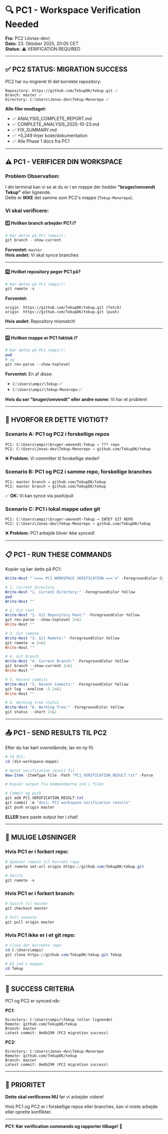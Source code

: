 # 🔍 PC1 - Workspace Verification Needed

**Fra:** PC2 (Jonas-dev)  
**Dato:** 23. Oktober 2025, 20:05 CET  
**Status:** ⚠️ VERIFICATION REQUIRED

---

## ✅ PC2 STATUS: MIGRATION SUCCESS

PC2 har nu migreret til det korrekte repository:

```
Repository: https://github.com/TekupDK/tekup.git ✅
Branch: master ✅
Directory: C:\Users\Jonas-dev\Tekup-Monorepo ✅
```

**Alle filer modtaget:**
- ✅ ANALYSIS_COMPLETE_REPORT.md
- ✅ COMPLETE_ANALYSIS_2025-10-23.md
- ✅ FIX_SUMMARY.md
- ✅ +5,249 linjer kode/dokumentation
- ✅ Alle Phase 1 docs fra PC1

---

## ⚠️ PC1 - VERIFICER DIN WORKSPACE

### Problem Observation:
I din terminal kan vi se at du er i en mappe der hedder **"bruger/omvendt Tekup"** eller lignende.  
Dette er **IKKE** det samme som PC2's mappe (`Tekup-Monorepo`).

### Vi skal verificere:

#### 1️⃣ Hvilken branch arbejder PC1 i?
```powershell
# Kør dette på PC1 (empir):
git branch --show-current
```

**Forventet:** `master`  
**Hvis andet:** Vi skal synce branches

---

#### 2️⃣ Hvilket repository peger PC1 på?
```powershell
# Kør dette på PC1 (empir):
git remote -v
```

**Forventet:**
```
origin  https://github.com/TekupDK/tekup.git (fetch)
origin  https://github.com/TekupDK/tekup.git (push)
```

**Hvis andet:** Repository mismatch!

---

#### 3️⃣ Hvilken mappe er PC1 faktisk i?
```powershell
# Kør dette på PC1 (empir):
pwd
# og
git rev-parse --show-toplevel
```

**Forventet:** En af disse:
- `C:\Users\empir\Tekup` ✅
- `C:\Users\empir\Tekup-Monorepo` ✅

**Hvis du ser "bruger/omvendt" eller andre navne:** Vi har et problem!

---

## 🎯 HVORFOR ER DETTE VIGTIGT?

### Scenario A: PC1 og PC2 i forskellige repos
```
PC1: C:\Users\empir\bruger-omvendt-Tekup → ??? repo
PC2: C:\Users\Jonas-dev\Tekup-Monorepo → github.com/TekupDK/tekup
```
❌ **Problem:** Vi committer til forskellige steder!

### Scenario B: PC1 og PC2 i samme repo, forskellige branches
```
PC1: master branch → github.com/TekupDK/tekup
PC2: master branch → github.com/TekupDK/tekup
```
✅ **OK:** Vi kan synce via push/pull

### Scenario C: PC1 i lokal mappe uden git
```
PC1: C:\Users\empir\bruger-omvendt-Tekup → INTET GIT REPO
PC2: C:\Users\Jonas-dev\Tekup-Monorepo → github.com/TekupDK/tekup
```
❌ **Problem:** PC1 arbejde bliver ikke synced!

---

## 📋 PC1 - RUN THESE COMMANDS

Kopiér og kør dette på PC1:

```powershell
Write-Host "`n=== PC1 WORKSPACE VERIFICATION ===`n" -ForegroundColor Cyan

# 1. Current directory
Write-Host "1. Current Directory:" -ForegroundColor Yellow
pwd
Write-Host ""

# 2. Git root
Write-Host "2. Git Repository Root:" -ForegroundColor Yellow
git rev-parse --show-toplevel 2>&1
Write-Host ""

# 3. Git remote
Write-Host "3. Git Remote:" -ForegroundColor Yellow
git remote -v 2>&1
Write-Host ""

# 4. Git branch
Write-Host "4. Current Branch:" -ForegroundColor Yellow
git branch --show-current 2>&1
Write-Host ""

# 5. Recent commits
Write-Host "5. Recent Commits:" -ForegroundColor Yellow
git log --oneline -3 2>&1
Write-Host ""

# 6. Working tree status
Write-Host "6. Working Tree:" -ForegroundColor Yellow
git status --short 2>&1
```

---

## 📤 PC1 - SEND RESULTS TIL PC2

Efter du har kørt ovenstående, lav en ny fil:

```powershell
# På PC1:
cd [din-workspace-mappe]

# Opret verification result fil
New-Item -ItemType File -Path "PC1_VERIFICATION_RESULT.txt" -Force

# Kopiér output fra kommandoerne ind i filen

# Commit og push
git add PC1_VERIFICATION_RESULT.txt
git commit -m "docs: PC1 workspace verification results"
git push origin master
```

**ELLER** bare paste output her i chat!

---

## 🔄 MULIGE LØSNINGER

### Hvis PC1 er i forkert repo:
```powershell
# Opdater remote til korrekt repo
git remote set-url origin https://github.com/TekupDK/tekup.git

# Verify
git remote -v
```

### Hvis PC1 er i forkert branch:
```powershell
# Switch til master
git checkout master

# Pull seneste
git pull origin master
```

### Hvis PC1 ikke er i et git repo:
```powershell
# Clone det korrekte repo
cd C:\Users\empir
git clone https://github.com/TekupDK/tekup.git Tekup

# Gå ind i mappen
cd Tekup
```

---

## 🎯 SUCCESS CRITERIA

PC1 og PC2 er synced når:

**PC1:**
```
Directory: C:\Users\empir\Tekup (eller lignende)
Remote: github.com/TekupDK/tekup
Branch: master
Latest commit: 0e6b299 (PC2 migration success)
```

**PC2:**
```
Directory: C:\Users\Jonas-dev\Tekup-Monorepo
Remote: github.com/TekupDK/tekup
Branch: master
Latest commit: 0e6b299 (PC2 migration success)
```

---

## 🚨 PRIORITET

**Dette skal verificeres NU** før vi arbejder videre!

Hvis PC1 og PC2 er i forskellige repos eller branches, kan vi miste arbejde eller oprette konflikter.

---

**PC1: Kør verification commands og rapporter tilbage! 🚀**
